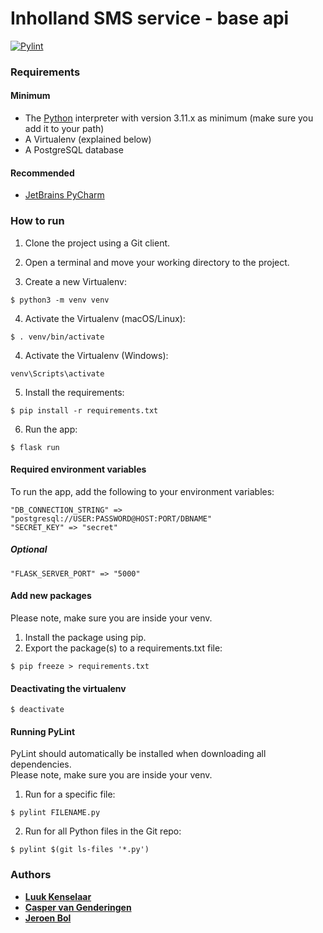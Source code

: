 # Inholland SMS service - base api
[![Pylint](https://github.com/Luuk2016/inholland-sms-service-base-api/actions/workflows/pylint.yml/badge.svg?branch=master)](https://github.com/Luuk2016/inholland-sms-service-base-api/actions/workflows/pylint.yml)

### Requirements
#### Minimum
* The [Python](https://www.python.org/) interpreter with version 3.11.x as minimum (make sure you add it to your path)
* A Virtualenv (explained below)
* A PostgreSQL database

#### Recommended
* [JetBrains PyCharm](https://www.jetbrains.com/pycharm/)

### How to run
1. Clone the project using a Git client.

2. Open a terminal and move your working directory to the project.

3. Create a new Virtualenv:
```
$ python3 -m venv venv
```

4. Activate the Virtualenv (macOS/Linux):
```
$ . venv/bin/activate
```
4. Activate the Virtualenv (Windows):
```
venv\Scripts\activate
```

5. Install the requirements:
```
$ pip install -r requirements.txt
```

6. Run the app:
```
$ flask run
```

#### Required environment variables
To run the app, add the following to your environment variables:
```
"DB_CONNECTION_STRING" => "postgresql://USER:PASSWORD@HOST:PORT/DBNAME"
"SECRET_KEY" => "secret"
```
##### Optional
```
"FLASK_SERVER_PORT" => "5000"
```

#### Add new packages
Please note, make sure you are inside your venv.
1. Install the package using pip.
2. Export the package(s) to a requirements.txt file:
```
$ pip freeze > requirements.txt
```

#### Deactivating the virtualenv
```
$ deactivate
```

#### Running PyLint
PyLint should automatically be installed when downloading all dependencies. <br>
Please note, make sure you are inside your venv.
1. Run for a specific file:
```
$ pylint FILENAME.py
```
2. Run for all Python files in the Git repo:
```
$ pylint $(git ls-files '*.py')
```

### Authors
* **[Luuk Kenselaar](https://github.com/Luuk2016)**
* **[Casper van Genderingen](https://github.com/vangenderingen)**
* **[Jeroen Bol](https://github.com/jerohero)**
